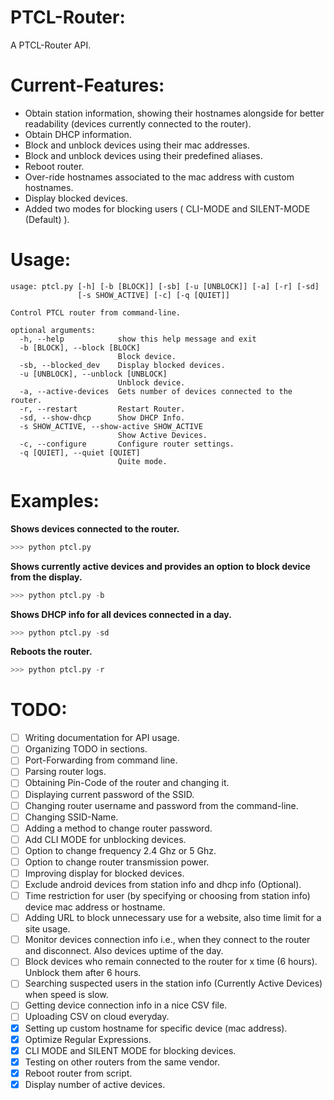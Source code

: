# PTCL-Router:

A PTCL-Router API.

# Current-Features:

- Obtain station information, showing their hostnames alongside for better readability (devices currently connected to the router).
- Obtain DHCP information.
- Block and unblock devices using their mac addresses.
- Block and unblock devices using their predefined aliases.
- Reboot router.
- Over-ride hostnames associated to the mac address with custom hostnames.
- Display blocked devices.
- Added two modes for blocking users ( CLI-MODE and SILENT-MODE (Default) ).

# Usage:

```
usage: ptcl.py [-h] [-b [BLOCK]] [-sb] [-u [UNBLOCK]] [-a] [-r] [-sd]
               [-s SHOW_ACTIVE] [-c] [-q [QUIET]]

Control PTCL router from command-line.

optional arguments:
  -h, --help            show this help message and exit
  -b [BLOCK], --block [BLOCK]
                        Block device.
  -sb, --blocked_dev    Display blocked devices.
  -u [UNBLOCK], --unblock [UNBLOCK]
                        Unblock device.
  -a, --active-devices  Gets number of devices connected to the router.
  -r, --restart         Restart Router.
  -sd, --show-dhcp      Show DHCP Info.
  -s SHOW_ACTIVE, --show-active SHOW_ACTIVE
                        Show Active Devices.
  -c, --configure       Configure router settings.
  -q [QUIET], --quiet [QUIET]
                        Quite mode.
```

# Examples:

**Shows devices connected to the router.**

```python
>>> python ptcl.py
```

**Shows currently active devices and provides an option to block device from the display.**

```python
>>> python ptcl.py -b
```

**Shows DHCP info for all devices connected in a day.**

```python
>>> python ptcl.py -sd
```

**Reboots the router.**

```python
>>> python ptcl.py -r
```

# TODO:

- [ ] Writing documentation for API usage.
- [ ] Organizing TODO in sections.
- [ ] Port-Forwarding from command line.
- [ ] Parsing router logs.
- [ ] Obtaining Pin-Code of the router and changing it.
- [ ] Displaying current password of the SSID.
- [ ] Changing router username and password from the command-line.
- [ ] Changing SSID-Name.
- [ ] Adding a method to change router password.
- [ ] Add CLI MODE for unblocking devices.
- [ ] Option to change frequency 2.4 Ghz or 5 Ghz.
- [ ] Option to change router transmission power.
- [ ] Improving display for blocked devices.
- [ ] Exclude android devices from station info and dhcp info (Optional).
- [ ] Time restriction for user (by specifying or choosing from station info) device mac address or hostname.
- [ ] Adding URL to block unnecessary use for a website, also time limit for a site usage.
- [ ] Monitor devices connection info i.e., when they connect to the router and disconnect. Also devices uptime of the day.
- [ ] Block devices who remain connected to the router for x time (6 hours). Unblock them after 6 hours.
- [ ] Searching suspected users in the station info (Currently Active Devices) when speed is slow.
- [ ] Getting device connection info in a nice CSV file.
- [ ] Uploading CSV on cloud everyday.
- [X] Setting up custom hostname for specific device (mac address).
- [X] Optimize Regular Expressions.
- [X] CLI MODE and SILENT MODE for blocking devices.
- [X] Testing on other routers from the same vendor.
- [X] Reboot router from script.
- [X] Display number of active devices.
